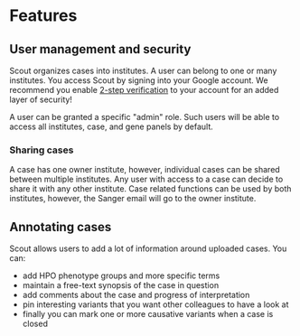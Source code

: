 # Features

## User management and security

Scout organizes cases into institutes. A user can belong to one or many institutes.
You access Scout by signing into your Google account. We recommend you enable [2-step verification][2-step] to your account for an added layer of security!

A user can be granted a specific "admin" role. Such users will be able to access all institutes, case, and gene panels by default.

### Sharing cases

A case has one owner institute, however, individual cases can be shared between multiple
institutes. Any user with access to a case can decide to share it with any other institute.
Case related functions can be used by both institutes, however, the Sanger email will go to
the owner institute.

## Annotating cases

Scout allows users to add a lot of information around uploaded cases. You can:

- add HPO phenotype groups and more specific terms
- maintain a free-text synopsis of the case in question
- add comments about the case and progress of interpretation
- pin interesting variants that you want other colleagues to have a look at
- finally you can mark one or more causative variants when a case is closed


[2-step]: https://www.google.com/landing/2step/

